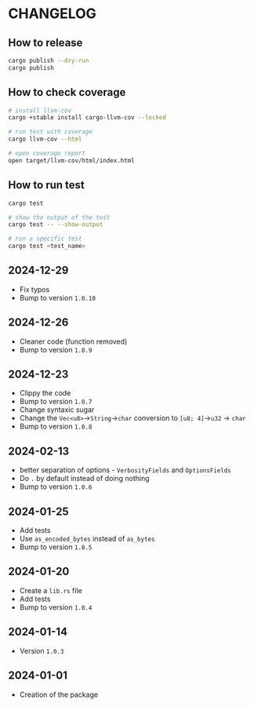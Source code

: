 # CHANGELOG

## How to release

```sh
cargo publish --dry-run
cargo publish
```

## How to check coverage

```sh
# install llvm-cov
cargo +stable install cargo-llvm-cov --locked

# run test with coverage
cargo llvm-cov --html

# open coverage report
open target/llvm-cov/html/index.html
```

## How to run test

```sh
cargo test

# show the output of the test
cargo test -- --show-output

# run a specific test
cargo test <test_name>
```

## 2024-12-29

- Fix typos
- Bump to version `1.0.10`

## 2024-12-26

- Cleaner code (function removed)
- Bump to version `1.0.9`

## 2024-12-23

- Clippy the code
- Bump to version `1.0.7`
- Change syntaxic sugar
- Change the `Vec<u8>`->`String`->`char` conversion to `[u8; 4]`->`u32` -> `char`
- Bump to version `1.0.8`

## 2024-02-13

- better separation of options - `VerbosityFields` and `OptionsFields`
- Do `.` by default instead of doing nothing
- Bump to version `1.0.6`

## 2024-01-25

- Add tests
- Use `as_encoded_bytes` instead of `as_bytes`
- Bump to version `1.0.5`

## 2024-01-20

- Create a `lib.rs` file
- Add tests
- Bump to version `1.0.4`

## 2024-01-14

- Version `1.0.3`

## 2024-01-01

- Creation of the package

